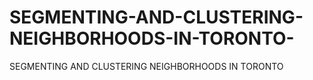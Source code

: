 # SEGMENTING-AND-CLUSTERING-NEIGHBORHOODS-IN-TORONTO-
SEGMENTING AND CLUSTERING NEIGHBORHOODS IN TORONTO 
